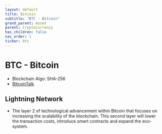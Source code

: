 ```yaml
---
layout: default
title: Bitcoin
subtitle: "BTC - Bitcoin"
grand_parent: Asset
parent: Cryptocurrency
has_children: false
nav_order: 1
ticker: btc
---
```


# BTC - Bitcoin

- Blockchain Algo: SHA-256
- [BitcoinTalk](https://bitcointalk.org/index.php?topic=5.msg28#msg28)



## Lightning Network
- The layer 2 of technological advancement within Bitcoin that focuses on increasing the scalability of the blockchain. This second layer will lower the transaction costs, introduce smart contracts and expand the eco-system. 